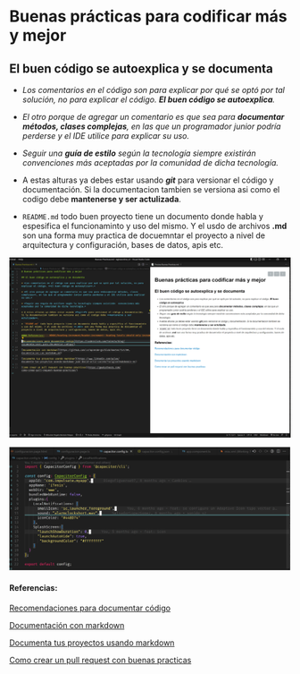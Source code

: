 # Buenas prácticas para codificar más y mejor

## El buen código se autoexplica y se documenta

* *Los comentarios en el código son para explicar por qué se optó por tal solución, no para explicar el código. **El buen código se autoexplica**.*

* *El otro porque de agregar un comentario es que sea para **documentar métodos, clases complejas**, en las que un programador junior podría perderse y el IDE utilice para explicar su uso.*

* *Seguir una **guía de estilo** según la tecnología siempre existirán  convenciones más aceptadas por la comunidad de dicha tecnología.*

* A estas alturas ya debes estar usando ***git*** para versionar el código y documentación. Si la documentacion tambien se versiona asi como el codigo debe **mantenerse y ser actulizada**.

* `README.md` todo buen proyecto tiene un documento donde habla y espesifica el funcionaminto y uso del mismo. Y el usdo de archivos **.md** son una forma muy practica de docuemntar el proyecto a nivel de arquitectura y configuración, bases de datos, apis etc.

![Asi se ve el codigo de este texto!](https://github.com/RogelioBeristain/Buenas-practicas/blob/master/Buenas-practicas.png "Prewiew code markdown")

![Otra ventaja de usar git es que puedes ver cuando y quien hizo un cambio en el código](https://github.com/RogelioBeristain/Buenas-practicas/blob/master/Buenas-practicas2.png "Ventajas de git")

#### Referencias:

[Recomendaciones para documentar código](https://coderslink.com/talento/blog/recomendaciones-para-documentar-codigo/)

[Documentación con markdown](https://github.com/JJ/aprende-go/blob/master/txt/09.documentacion-con-markdown.md)

[Documenta tus proyectos usando markdown](https://www.linkedin.com/pulse/documenta-tus-proyectos-usando-markdown-juan-david-ortiz-correa/?originalSubdomain=es)

[Como crear un pull request con buenas practicas](https://geekytheory.com/como-crear-pull-request-buenas-practicas/)

